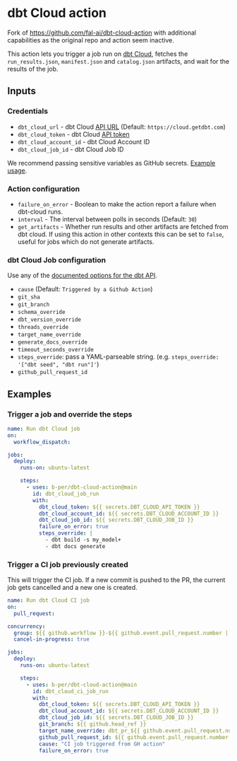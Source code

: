 # dbt Cloud action

Fork of https://github.com/fal-ai/dbt-cloud-action with additional capabilities as the original repo and action seem inactive.

This action lets you trigger a job run on [dbt Cloud](https://cloud.getdbt.com), fetches the `run_results.json`, `manifest.json` and `catalog.json` artifacts, and wait for the results of the job.

## Inputs

### Credentials

- `dbt_cloud_url` - dbt Cloud [API URL](https://docs.getdbt.com/dbt-cloud/api-v2#/) (Default: `https://cloud.getdbt.com`)
- `dbt_cloud_token` - dbt Cloud [API token](https://docs.getdbt.com/docs/dbt-cloud/dbt-cloud-api/service-tokens)
- `dbt_cloud_account_id` - dbt Cloud Account ID
- `dbt_cloud_job_id` - dbt Cloud Job ID

We recommend passing sensitive variables as GitHub secrets. [Example usage](https://github.com/fal-ai/fal_bike_example/blob/main/.github/workflows/fal_dbt.yml).

### Action configuration

- `failure_on_error` - Boolean to make the action report a failure when dbt-cloud runs.
- `interval` - The interval between polls in seconds (Default: `30`)
- `get_artifacts` - Whether run results and other artifacts are fetched from dbt cloud. If using this action in other contexts this can be set to `false`, useful for jobs which do not generate artifacts.

### dbt Cloud Job configuration

Use any of the [documented options for the dbt API](https://docs.getdbt.com/dbt-cloud/api-v2#tag/Jobs/operation/triggerRun).

- `cause` (Default: `Triggered by a Github Action`)
- `git_sha`
- `git_branch`
- `schema_override`
- `dbt_version_override`
- `threads_override`
- `target_name_override`
- `generate_docs_override`
- `timeout_seconds_override`
- `steps_override`: pass a YAML-parseable string. (e.g. `steps_override: '["dbt seed", "dbt run"]'`)
- `github_pull_request_id`

## Examples

### Trigger a job and override the steps

```yaml
name: Run dbt Cloud job
on:
  workflow_dispatch:

jobs:
  deploy:
    runs-on: ubuntu-latest

    steps:
      - uses: b-per/dbt-cloud-action@main
        id: dbt_cloud_job_run
        with:
          dbt_cloud_token: ${{ secrets.DBT_CLOUD_API_TOKEN }}
          dbt_cloud_account_id: ${{ secrets.DBT_CLOUD_ACCOUNT_ID }}
          dbt_cloud_job_id: ${{ secrets.DBT_CLOUD_JOB_ID }}
          failure_on_error: true
          steps_override: |
            - dbt build -s my_model+
            - dbt docs generate
```

### Trigger a CI job previously created

This will trigger the CI job.
If a new commit is pushed to the PR, the current job gets cancelled and a new one is created.

```yaml
name: Run dbt Cloud CI job
on:
  pull_request:

concurrency:
  group: ${{ github.workflow }}-${{ github.event.pull_request.number || github.ref }}
  cancel-in-progress: true

jobs:
  deploy:
    runs-on: ubuntu-latest

    steps:
      - uses: b-per/dbt-cloud-action@main
        id: dbt_cloud_ci_job_run
        with:
          dbt_cloud_token: ${{ secrets.DBT_CLOUD_API_TOKEN }}
          dbt_cloud_account_id: ${{ secrets.DBT_CLOUD_ACCOUNT_ID }}
          dbt_cloud_job_id: ${{ secrets.DBT_CLOUD_JOB_ID }}
          git_branch: ${{ github.head_ref }}
          target_name_override: dbt_pr_${{ github.event.pull_request.number }}
          github_pull_request_id: ${{ github.event.pull_request.number }}
          cause: "CI job triggered from GH action"
          failure_on_error: true
```
